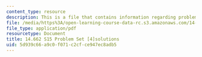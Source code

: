 ```yaml
---
content_type: resource
description: This is a file that contains information regarding problem set 4 solutions.
file: /media/https%3A/open-learning-course-data-rc.s3.amazonaws.com/14-662-labor-economics-ii-spring-2015/5d939c66a9c0f071c2cfce947ec8adb5_MIT14_662S15_pset4_sol.pdf
file_type: application/pdf
resourcetype: Document
title: 14.662 S15 Problem Set [4]solutions
uid: 5d939c66-a9c0-f071-c2cf-ce947ec8adb5
---
```

